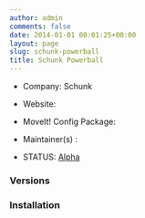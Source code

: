 ```yaml
---
author: admin
comments: false
date: 2014-01-01 00:01:25+00:00
layout: page
slug: schunk-powerball
title: Schunk Powerball
---
```



	
  * Company: Schunk

	
  * Website:

	
  * MoveIt! Config Package:

	
  * Maintainer(s) :

	
  * STATUS: [Alpha](/about/moveit-status#status-code-robots)




### Versions








### Installation






